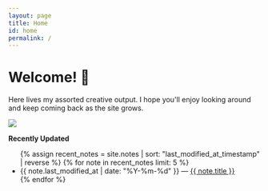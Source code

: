 ```yaml
---
layout: page
title: Home
id: home
permalink: /
---
```


# Welcome! 🌱

Here lives my assorted creative output. I hope you'll enjoy looking around and keep coming back as the site grows. 

<img src="{{ site.baseurl }}/assets/welcome.jpeg"/>

<strong>Recently Updated</strong>

<ul>
  {% assign recent_notes = site.notes | sort: "last_modified_at_timestamp" | reverse %}
  {% for note in recent_notes limit: 5 %}
    <li>
      {{ note.last_modified_at | date: "%Y-%m-%d" }} — <a class="internal-link" href="{{ site.baseurl }}{{ note.url }}">{{ note.title }}</a>
    </li>
  {% endfor %}
</ul>

<style>
  .wrapper {
    max-width: 46em;
  }
</style>
